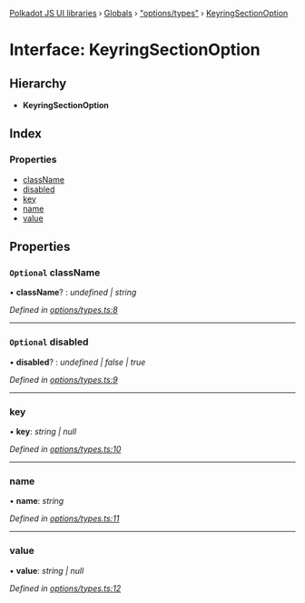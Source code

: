 [Polkadot JS UI libraries](../README.md) › [Globals](../globals.md) › ["options/types"](../modules/_options_types_.md) › [KeyringSectionOption](_options_types_.keyringsectionoption.md)

# Interface: KeyringSectionOption

## Hierarchy

* **KeyringSectionOption**

## Index

### Properties

* [className](_options_types_.keyringsectionoption.md#optional-classname)
* [disabled](_options_types_.keyringsectionoption.md#optional-disabled)
* [key](_options_types_.keyringsectionoption.md#key)
* [name](_options_types_.keyringsectionoption.md#name)
* [value](_options_types_.keyringsectionoption.md#value)

## Properties

### `Optional` className

• **className**? : *undefined | string*

*Defined in [options/types.ts:8](https://github.com/polkadot-js/ui/blob/c5d32c3/packages/ui-keyring/src/options/types.ts#L8)*

___

### `Optional` disabled

• **disabled**? : *undefined | false | true*

*Defined in [options/types.ts:9](https://github.com/polkadot-js/ui/blob/c5d32c3/packages/ui-keyring/src/options/types.ts#L9)*

___

###  key

• **key**: *string | null*

*Defined in [options/types.ts:10](https://github.com/polkadot-js/ui/blob/c5d32c3/packages/ui-keyring/src/options/types.ts#L10)*

___

###  name

• **name**: *string*

*Defined in [options/types.ts:11](https://github.com/polkadot-js/ui/blob/c5d32c3/packages/ui-keyring/src/options/types.ts#L11)*

___

###  value

• **value**: *string | null*

*Defined in [options/types.ts:12](https://github.com/polkadot-js/ui/blob/c5d32c3/packages/ui-keyring/src/options/types.ts#L12)*
